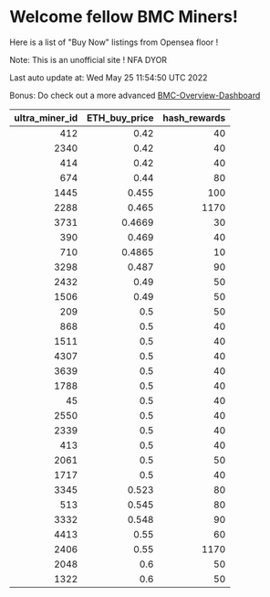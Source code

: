 # Welcome fellow BMC Miners!
Here is a list of "Buy Now" listings from Opensea floor !

Note: This is an unofficial site ! NFA DYOR

Last auto update at: Wed May 25 11:54:50 UTC 2022

Bonus: Do check out a more advanced [BMC-Overview-Dashboard](https://dune.com/defifunk/BMC-Overview-Dashboard)


|   ultra_miner_id |   ETH_buy_price |   hash_rewards |
|-----------------:|----------------:|---------------:|
|              412 |          0.42   |             40 |
|             2340 |          0.42   |             40 |
|              414 |          0.42   |             40 |
|              674 |          0.44   |             80 |
|             1445 |          0.455  |            100 |
|             2288 |          0.465  |           1170 |
|             3731 |          0.4669 |             30 |
|              390 |          0.469  |             40 |
|              710 |          0.4865 |             10 |
|             3298 |          0.487  |             90 |
|             2432 |          0.49   |             50 |
|             1506 |          0.49   |             50 |
|              209 |          0.5    |             50 |
|              868 |          0.5    |             40 |
|             1511 |          0.5    |             40 |
|             4307 |          0.5    |             40 |
|             3639 |          0.5    |             40 |
|             1788 |          0.5    |             40 |
|               45 |          0.5    |             40 |
|             2550 |          0.5    |             40 |
|             2339 |          0.5    |             40 |
|              413 |          0.5    |             40 |
|             2061 |          0.5    |             50 |
|             1717 |          0.5    |             40 |
|             3345 |          0.523  |             80 |
|              513 |          0.545  |             80 |
|             3332 |          0.548  |             90 |
|             4413 |          0.55   |             60 |
|             2406 |          0.55   |           1170 |
|             2048 |          0.6    |             50 |
|             1322 |          0.6    |             50 |
